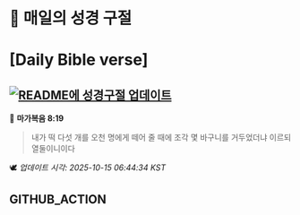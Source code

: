 # 🙏 매일의 성경 구절
# [Daily Bible verse]
## [![README에 성경구절 업데이트](https://github.com/DONGSUKA/first_test/actions/workflows/update-readme-bible.yml/badge.svg)](https://github.com/DONGSUKA/first_test/actions/workflows/update-readme-bible.yml)
<!-- START_BIBLE_VERSE -->
📖 **마가복음 8:19**
> 내가 떡 다섯 개를 오천 명에게 떼어 줄 때에 조각 몇 바구니를 거두었더냐 이르되 열둘이니이다

🕊️ _업데이트 시각: 2025-10-15 06:44:34 KST_
  <!-- END_BIBLE_VERSE -->
## GITHUB_ACTION
